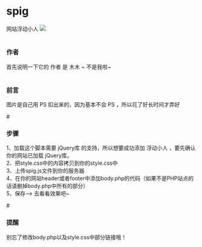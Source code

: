 # spig
网站浮动小人
<img src="https://www.dreamwings.cn/queue/wp-content/uploads/2016/05/e0dd636775b841046f5d193f20211939-1140x600.jpeg"/>
# <h3>作者</h3>
首先说明一下它的 作者 是 木木 ~ 不是我啦~

# <h3>前言</h3>
图片是自己用 PS 扣出来的，因为基本不会 PS ，所以花了好长时间才弄好

#<h3>步骤</h3>
1、加载这个脚本需要 jQuery库 的支持，所以想要成功添加 浮动小人 ，要先确认你的网站已加载 jQuery库。<br>
2、把style.css中的内容拷贝到你的style.css中<br>
3、上传spig.js文件到你的服务器<br>
4、在你的网站header或者footer中添加body.php的代码（如果不是PHP站点的话请删掉body.php中所有的<?php ?>部分）<br>
5、保存--> 去看看效果吧~<br>

#<h3>提醒</h3>
别忘了修改body.php以及style.css中部分链接哦！
